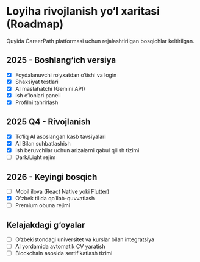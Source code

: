 # Loyiha rivojlanish yo‘l xaritasi (Roadmap)

Quyida CareerPath platformasi uchun rejalashtirilgan bosqichlar keltirilgan.  

## 2025 - Boshlang‘ich versiya
- [x] Foydalanuvchi ro‘yxatdan o‘tishi va login
- [x] Shaxsiyat testlari
- [x] AI maslahatchi (Gemini API)
- [x] Ish e’lonlari paneli
- [x] Profilni tahrirlash

## 2025 Q4 - Rivojlanish
- [x] To‘liq AI asoslangan kasb tavsiyalari
- [x] AI Bilan suhbatlashish
- [x] Ish beruvchilar uchun arizalarni qabul qilish tizimi
- [ ] Dark/Light rejim

## 2026 - Keyingi bosqich
- [ ] Mobil ilova (React Native yoki Flutter)
- [x] O'zbek tilida qo‘llab-quvvatlash
- [ ] Premium obuna rejimi

## Kelajakdagi g‘oyalar
- [ ] O‘zbekistondagi universitet va kurslar bilan integratsiya
- [ ] AI yordamida avtomatik CV yaratish
- [ ] Blockchain asosida sertifikatlash tizimi
